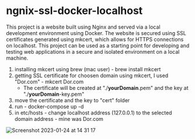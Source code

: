 # ngnix-ssl-docker-localhost
This project is a website built using Nginx and served via a local development environment using Docker.
The website is secured using SSL certificates generated using mkcert, which allows for HTTPS connections on localhost.
This project can be used as a starting point for developing and testing web applications in a secure and isolated environment on a local machine.

1. installing mkcert using brew (mac user) - brew install mkcert
2. getting SSL certificate for choosen domain using mkcert, I used "Dor.com" -  mkcert Dor.com
   - The certificate will be created at "./**yourDomain**.pem" and the key at "./**yourDomain**-key.pem"
3. move the certificate and the key to "cert" folder
4. run - docker-compose up -d
5. in etc/hosts - change localhost address (127.0.0.1) to the selected domain address - mine was Dor.com

![Screenshot 2023-01-24 at 14 31 17](https://user-images.githubusercontent.com/123317116/214292415-a89ad396-b784-4ec2-987b-c2d6b40e5343.png)
